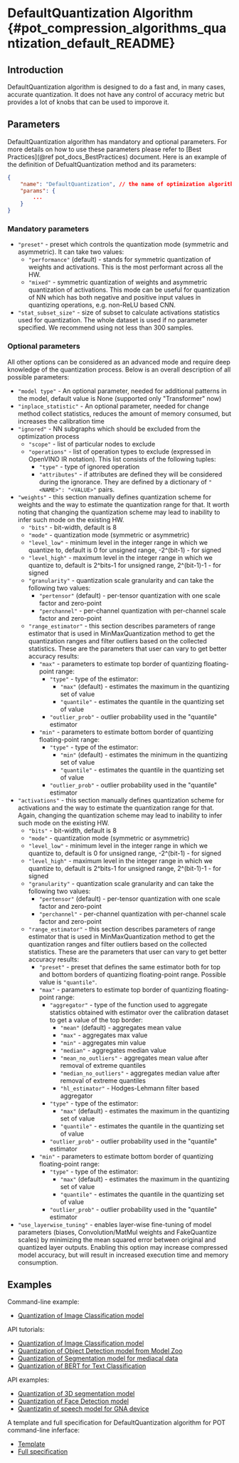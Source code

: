 # DefaultQuantization Algorithm {#pot_compression_algorithms_quantization_default_README}

## Introduction
DefaultQuantization algorithm is designed to do a fast and, in many cases, accurate quantization. It does not have any control of accuracy metric but provides a lot of knobs that can be used to imporove it.

## Parameters
DefaultQuantization algorithm has mandatory and optional parameters. For more details on how to use these parameters please refer to [Best Practices](@ref pot_docs_BestPractices) document. Here is an example of the definition of DefualtQuantization method and its parameters:
```json
{
    "name": "DefaultQuantization", // the name of optimization algorithm 
    "params": {
        ...
    }
}
```

### Mandatory parameters
- `"preset"` - preset which controls the quantization mode (symmetric and asymmetric). It can take two values:
    - `"performance"` (default) - stands for symmetric quantization of weights and activations. This is the most 
    performant across all the HW.
    - `"mixed"` - symmetric quantization of weights and asymmetric quantization of activations. This mode can be useful
    for quantization of NN which has both negative and positive input values in quantizing operations, e.g. 
    non-ReLU based CNN.  
- `"stat_subset_size"` - size of subset to calculate activations statistics used for quantization. The whole dataset 
is used if no parameter specified. We recommend using not less than 300 samples.


### Optional parameters
All other options can be considered as an advanced mode and require deep knowledge of the quantization process. Below
is an overall description of all possible parameters:
- `"model type"` - An optional parameter, needed for additional patterns in the model, default value is None (supported only "Transformer" now)
- `"inplace_statistic"` - An optional parameter, needed for change method collect statistics, reduces the amount of memory consumed, but increases the calibration time
- `"ignored"` - NN subgraphs which should be excluded from the optimization process 
    - `"scope"` - list of particular nodes to exclude
    - `"operations"` - list of operation types to exclude (expressed in OpenVINO IR notation). This list consists of
    the following tuples:
        - `"type"` - type of ignored operation
        - `"attributes"` - if attributes are defined they will be considered during the ignorance. They are defined by
        a dictionary of  `"<NAME>": "<VALUE>"` pairs.
- `"weights"` - this section manually defines quantization scheme for weights and the way to estimate the 
quantization range for that. It worth noting that changing the quantization scheme may lead to inability to infer such
mode on the existing HW.
    - `"bits"` - bit-width, default is 8
    - `"mode"` - quantization mode (symmetric or asymmetric)
    - `"level_low"` - minimum level in the integer range in which we quantize to, default is 0 for unsigned range, -2^(bit-1) - for signed
    - `"level_high"` - maximum level in the integer range in which we quantize to, default is 2^bits-1 for unsigned range, 2^(bit-1)-1 - for signed
    - `"granularity"` - quantization scale granularity and can take the following two values:
        - `"pertensor"` (default) - per-tensor quantization with one scale factor and zero-point
        - `"perchannel"` - per-channel quantization with per-channel scale factor and zero-point
    - `"range_estimator"` - this section describes parameters of range estimator that is used in MinMaxQuantization 
    method to get the quantization ranges and filter outliers based on the collected statistics. These are the parameters 
    that user can vary to get better accuracy results:
        - `"max"` - parameters to estimate top border of quantizing floating-point range:
            - `"type"` - type of the estimator: 
                - `"max"` (default) - estimates the maximum in the quantizing set of value
                - `"quantile"` - estimates the quantile in the quantizing set of value
            - `"outlier_prob"` - outlier probability used in the "quantile" estimator
        - `"min"` - parameters to estimate bottom border of quantizing floating-point range:
            - `"type"` - type of the estimator: 
                - `"min"` (default) - estimates the minimum in the quantizing set of value
                - `"quantile"` - estimates the quantile in the quantizing set of value
            - `"outlier_prob"` - outlier probability used in the "quantile" estimator
- `"activations"` - this section manually defines quantization scheme for activations and the way to estimate the 
quantization range for that. Again, changing the quantization scheme may lead to inability to infer such
mode on the existing HW.
    - `"bits"` - bit-width, default is 8
    - `"mode"` - quantization mode (symmetric or asymmetric)
    - `"level_low"` - minimum level in the integer range in which we quantize to, default is 0 for unsigned range, -2^(bit-1) - for signed
    - `"level_high"` - maximum level in the integer range in which we quantize to, default is 2^bits-1 for unsigned range, 2^(bit-1)-1 - for signed
    - `"granularity"` - quantization scale granularity and can take the following two values:
        - `"pertensor"` (default) - per-tensor quantization with one scale factor and zero-point
        - `"perchannel"` - per-channel quantization with per-channel scale factor and zero-point
    - `"range_estimator"` - this section describes parameters of range estimator that is used in MinMaxQuantization 
    method to get the quantization ranges and filter outliers based on the collected statistics. These are the parameters 
    that user can vary to get better accuracy results:
        - `"preset"` - preset that defines the same estimator both for top and bottom borders of quantizing 
        floating-point range. Possible value is `"quantile"`.
        - `"max"` - parameters to estimate top border of quantizing floating-point range:
            - `"aggregator"` - type of the function used to aggregate statistics obtained with estimator 
            over the calibration dataset to get a value of the top border:
                - `"mean"` (default) - aggregates mean value
                - `"max"` - aggregates max value
                - `"min"` - aggregates min value
                - `"median"` - aggregates median value
                - `"mean_no_outliers"` - aggregates mean value after removal of extreme quantiles
                - `"median_no_outliers"` - aggregates median value after removal of extreme quantiles
                - `"hl_estimator"` - Hodges-Lehmann filter based aggregator
            - `"type"` - type of the estimator:
                - `"max"` (default) - estimates the maximum in the quantizing set of value
                - `"quantile"` - estimates the quantile in the quantizing set of value
            - `"outlier_prob"` - outlier probability used in the "quantile" estimator
        - `"min"` - parameters to estimate bottom border of quantizing floating-point range:
            - `"type"` - type of the estimator: 
                - `"max"` (default) - estimates the maximum in the quantizing set of value
                - `"quantile"` - estimates the quantile in the quantizing set of value
            - `"outlier_prob"` - outlier probability used in the "quantile" estimator
- `"use_layerwise_tuning"` - enables layer-wise fine-tuning of model parameters (biases, Convolution/MatMul weights and FakeQuantize scales) by minimizing the mean squared error between original and quantized layer outputs.
Enabling this option may increase compressed model accuracy, but will result in increased execution time and memory consumption.

## Examples

Command-line example:
* [Quantization of Image Classification model](https://docs.openvino.ai/latest/pot_configs_examples_README.html) 

API tutorials:
* [Quantization of Image Classification model](https://github.com/openvinotoolkit/openvino_notebooks/tree/main/notebooks/301-tensorflow-training-openvino)
* [Quantization of Object Detection model from Model Zoo](https://github.com/openvinotoolkit/openvino_notebooks/tree/main/notebooks/111-detection-quantization)
* [Quantization of Segmentation model for mediacal data](https://github.com/openvinotoolkit/openvino_notebooks/tree/main/notebooks/110-ct-segmentation-quantize)
* [Quantization of BERT for Text Classification](https://github.com/openvinotoolkit/openvino_notebooks/tree/main/notebooks/105-language-quantize-bert)

API examples:
* [Quantization of 3D segmentation model](https://github.com/openvinotoolkit/openvino/tree/master/tools/pot/openvino/tools/pot/api/samples/3d_segmentation)
* [Quantization of Face Detection model](https://github.com/openvinotoolkit/openvino/tree/master/tools/pot/openvino/tools/pot/api/samples/face_detection)
* [Quantizatin of speech model for GNA device](https://github.com/openvinotoolkit/openvino/tree/master/tools/pot/openvino/tools/pot/api/samples/speech)

 A template and full specification for DefaultQuantization algorithm for POT command-line inferface:
 * [Template](https://github.com/openvinotoolkit/openvino/blob/master/tools/pot/configs/default_quantization_template.json)
 * [Full specification](https://github.com/openvinotoolkit/openvino/blob/master/tools/pot/configs/default_quantization_spec.json)


